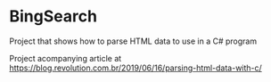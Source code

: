 # BingSearch
Project that shows how to parse HTML data to use in a C# program

Project acompanying article at https://blog.revolution.com.br/2019/06/16/parsing-html-data-with-c/
